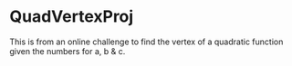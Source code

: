 # QuadVertexProj
This is from an online challenge to find the vertex of a quadratic function given the numbers for a, b & c.
